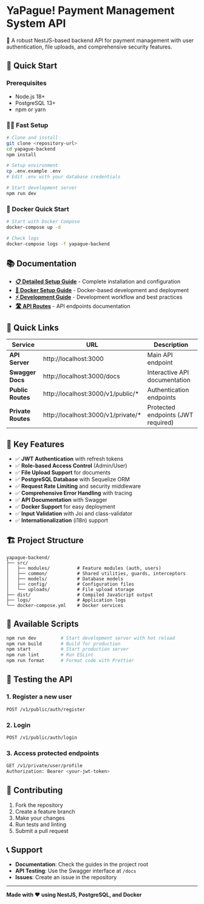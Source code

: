 # YaPague! Payment Management System API

🚀 A robust NestJS-based backend API for payment management with user authentication, file uploads, and comprehensive security features.

## 🌟 Quick Start

### Prerequisites
- Node.js 18+ 
- PostgreSQL 13+
- npm or yarn

### 🏃‍♂️ Fast Setup
```bash
# Clone and install
git clone <repository-url>
cd yapague-backend
npm install

# Setup environment
cp .env.example .env
# Edit .env with your database credentials

# Start development server
npm run dev
```

### 🐳 Docker Quick Start
```bash
# Start with Docker Compose
docker-compose up -d

# Check logs
docker-compose logs -f yapague-backend
```

## 📚 Documentation

- **[📋 Detailed Setup Guide](./SETUP.md)** - Complete installation and configuration
- **[🐳 Docker Setup Guide](./DOCKER_SETUP.md)** - Docker-based development and deployment
- **[⚡ Development Guide](./DEVELOPMENT.md)** - Development workflow and best practices
- **[🛣️ API Routes](./ROUTES.md)** - API endpoints documentation

## 🔗 Quick Links

| Service | URL | Description |
|---------|-----|-------------|
| **API Server** | http://localhost:3000 | Main API endpoint |
| **Swagger Docs** | http://localhost:3000/docs | Interactive API documentation |
| **Public Routes** | http://localhost:3000/v1/public/* | Authentication endpoints |
| **Private Routes** | http://localhost:3000/v1/private/* | Protected endpoints (JWT required) |

## 🎯 Key Features

- ✅ **JWT Authentication** with refresh tokens
- ✅ **Role-based Access Control** (Admin/User)
- ✅ **File Upload Support** for documents
- ✅ **PostgreSQL Database** with Sequelize ORM
- ✅ **Request Rate Limiting** and security middleware
- ✅ **Comprehensive Error Handling** with tracing
- ✅ **API Documentation** with Swagger
- ✅ **Docker Support** for easy deployment
- ✅ **Input Validation** with Joi and class-validator
- ✅ **Internationalization** (i18n) support

## 🏗️ Project Structure

```
yapague-backend/
├── src/
│   ├── modules/          # Feature modules (auth, users)
│   ├── common/           # Shared utilities, guards, interceptors
│   ├── models/           # Database models
│   ├── config/           # Configuration files
│   └── uploads/          # File upload storage
├── dist/                 # Compiled JavaScript output
├── logs/                 # Application logs
└── docker-compose.yml    # Docker services
```

## 🚀 Available Scripts

```bash
npm run dev         # Start development server with hot reload
npm run build       # Build for production
npm start           # Start production server
npm run lint        # Run ESLint
npm run format      # Format code with Prettier
```
## 📱 Testing the API

### 1. Register a new user
```bash
POST /v1/public/auth/register
```

### 2. Login
```bash
POST /v1/public/auth/login
```

### 3. Access protected endpoints
```bash
GET /v1/private/user/profile
Authorization: Bearer <your-jwt-token>
```

## 🤝 Contributing

1. Fork the repository
2. Create a feature branch
3. Make your changes
4. Run tests and linting
5. Submit a pull request

## 📞 Support

- **Documentation**: Check the guides in the project root
- **API Testing**: Use the Swagger interface at `/docs`
- **Issues**: Create an issue in the repository

---

**Made with ❤️ using NestJS, PostgreSQL, and Docker**
